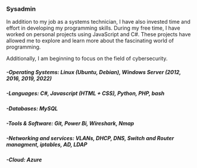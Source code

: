 ### Sysadmin

In addition to my job as a systems technician, I have also invested time and effort in developing my programming skills. During my free time, I have worked on personal projects using JavaScript and C#. These projects have allowed me to explore and learn more about the fascinating world of programming.

Additionally, I am beginning to focus on the field of cybersecurity.


##### -Operating Systems: Linux (Ubuntu, Debian), Windows Server (2012, 2016, 2019, 2022)
##### -Languages: C#, Javascript (HTML + CSS), Python, PHP, bash
##### -Databases: MySQL
##### -Tools & Software: Git, Power Bi, Wireshark, Nmap
##### -Networking and services: VLANs, DHCP, DNS, Switch and Router managment, iptables, AD, LDAP
##### -Cloud: Azure
